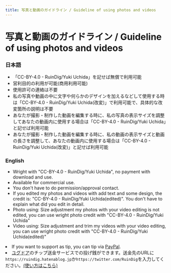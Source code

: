 ```yaml
---
title: 写真と動画のガイドライン / Guideline of using photos and videos
---
```


# 写真と動画のガイドライン / Guideline of using photos and videos

### 日本語

* 「CC-BY-4.0 - RuinDig/Yuki Uchida」を記せば無償で利用可能
* 営利目的の利用が可能(商用利用可能)
* 使用許可の連絡は不要
* 私の写真や動画の中に文字や何らかのデザインを加えるなどして使用する時は「CC-BY-4.0 - RuinDig/Yuki Uchida(改変)」で利用可能で、具体的な改変箇所の説明は不要
* あなたが撮影・制作した動画を編集する時に、私の写真の表示サイズを調整してあなたの動画内に使用する場合は「CC-BY-4.0 - RuinDig/Yuki Uchida」と記せば利用可能
* あなたが撮影・制作した動画を編集する時に、私の動画の表示サイズと動画の長さを調整して、あなたの動画内に使用する場合は「CC-BY-4.0 - RuinDig/Yuki Uchida(改変)」と記せば利用可能

### English

* Wright with "CC-BY-4.0 - RuinDig/Yuki Uchida", no payment with download and use.
* Available for commercial use.
* You don't have to do permission/approval contact.
* If you edited my photos and videos with add text and some design, the credit is: "CC-BY-4.0 - RuinDig/Yuki Uchida(edited)". You don't have to explain what did you edit in detail.
* Photo using: Size adjustment my photos with your video editing is not edited, you can use wright photo credit with "CC-BY-4.0 - RuinDig/Yuki Uchida"
* Video using: Size adjustment and trim my videos with your video editing, you can use wright photo credit with "CC-BY-4.0 - RuinDig/Yuki Uchida(edited)"

<li>If you want to support as tip, you can tip via <a href="https://paypal.me/ruindig/1000">PayPal</a>.</li>
<li><a href="https://www.yggdore.com">ユグドア</a>のチップ送金サービスでの投げ銭ができます。送金先のURLに<code>https://ruindig.hatenablog.jp</code>か<code>https://twitter.com/RuinDig</code>を入力してください。<a href="https://www.yggdore.com/flow/sendbank/">(使い方はこちら)</a></li>

<script src="https://codoc.jp/js/cms.js" data-css="blue" data-usercode="c9TQJjS1dA" charset="UTF-8" defer></script><div id="codoc-entry-8FY1GS5i0A" class="codoc-entries" data-without-body="1" data-support-button-text="RuinDigに100円から投げ銭/Tip from 100JPY" data-show-like="0" data-show-about-codoc="0" data-support-message="よろしければここから投げ銭ができます。日々の活力になります。Tip here will be a daily energy."></div>

